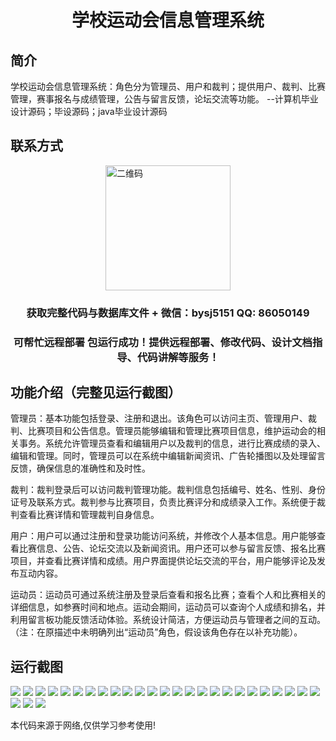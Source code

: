 <p><h1 align="center">学校运动会信息管理系统</h1></p>

## 简介
学校运动会信息管理系统：角色分为管理员、用户和裁判；提供用户、裁判、比赛管理，赛事报名与成绩管理，公告与留言反馈，论坛交流等功能。    --计算机毕业设计源码；毕设源码；java毕业设计源码


## 联系方式
<img src="https://bs-1329754181.cos.ap-shanghai.myqcloud.com/wx.jpg" alt="二维码" style="display: block; margin: 0 auto;" width="200px">
<p><h3 align="center">获取完整代码与数据库文件 + 微信：bysj5151 QQ: 86050149</h3></p>
<p><h3 align="center">可帮忙远程部署 包运行成功！提供远程部署、修改代码、设计文档指导、代码讲解等服务！</h3></p>

## 功能介绍（完整见运行截图）
管理员：基本功能包括登录、注册和退出。该角色可以访问主页、管理用户、裁判、比赛项目和公告信息。管理员能够编辑和管理比赛项目信息，维护运动会的相关事务。系统允许管理员查看和编辑用户以及裁判的信息，进行比赛成绩的录入、编辑和管理。同时，管理员可以在系统中编辑新闻资讯、广告轮播图以及处理留言反馈，确保信息的准确性和及时性。

裁判：裁判登录后可以访问裁判管理功能。裁判信息包括编号、姓名、性别、身份证号及联系方式。裁判参与比赛项目，负责比赛评分和成绩录入工作。系统便于裁判查看比赛详情和管理裁判自身信息。

用户：用户可以通过注册和登录功能访问系统，并修改个人基本信息。用户能够查看比赛信息、公告、论坛交流以及新闻资讯。用户还可以参与留言反馈、报名比赛项目，并查看比赛详情和成绩。用户界面提供论坛交流的平台，用户能够评论及发布互动内容。

运动员：运动员可通过系统注册及登录后查看和报名比赛；查看个人和比赛相关的详细信息，如参赛时间和地点。运动会期间，运动员可以查询个人成绩和排名，并利用留言板功能反馈活动体验。系统设计简洁，方便运动员与管理者之间的互动。（注：在原描述中未明确列出“运动员”角色，假设该角色存在以补充功能）。


## 运行截图
![](https://bs-1329754181.cos.ap-shanghai.myqcloud.com/ssm/SchoolSportsEventInformationManagementSystem/img/001.jpg)
![](https://bs-1329754181.cos.ap-shanghai.myqcloud.com/ssm/SchoolSportsEventInformationManagementSystem/img/002.jpg)
![](https://bs-1329754181.cos.ap-shanghai.myqcloud.com/ssm/SchoolSportsEventInformationManagementSystem/img/003.jpg)
![](https://bs-1329754181.cos.ap-shanghai.myqcloud.com/ssm/SchoolSportsEventInformationManagementSystem/img/004.jpg)
![](https://bs-1329754181.cos.ap-shanghai.myqcloud.com/ssm/SchoolSportsEventInformationManagementSystem/img/005.jpg)
![](https://bs-1329754181.cos.ap-shanghai.myqcloud.com/ssm/SchoolSportsEventInformationManagementSystem/img/006.jpg)
![](https://bs-1329754181.cos.ap-shanghai.myqcloud.com/ssm/SchoolSportsEventInformationManagementSystem/img/007.jpg)
![](https://bs-1329754181.cos.ap-shanghai.myqcloud.com/ssm/SchoolSportsEventInformationManagementSystem/img/008.jpg)
![](https://bs-1329754181.cos.ap-shanghai.myqcloud.com/ssm/SchoolSportsEventInformationManagementSystem/img/009.jpg)
![](https://bs-1329754181.cos.ap-shanghai.myqcloud.com/ssm/SchoolSportsEventInformationManagementSystem/img/010.jpg)
![](https://bs-1329754181.cos.ap-shanghai.myqcloud.com/ssm/SchoolSportsEventInformationManagementSystem/img/011.jpg)
![](https://bs-1329754181.cos.ap-shanghai.myqcloud.com/ssm/SchoolSportsEventInformationManagementSystem/img/012.jpg)
![](https://bs-1329754181.cos.ap-shanghai.myqcloud.com/ssm/SchoolSportsEventInformationManagementSystem/img/013.jpg)
![](https://bs-1329754181.cos.ap-shanghai.myqcloud.com/ssm/SchoolSportsEventInformationManagementSystem/img/014.jpg)
![](https://bs-1329754181.cos.ap-shanghai.myqcloud.com/ssm/SchoolSportsEventInformationManagementSystem/img/015.jpg)
![](https://bs-1329754181.cos.ap-shanghai.myqcloud.com/ssm/SchoolSportsEventInformationManagementSystem/img/016.jpg)
![](https://bs-1329754181.cos.ap-shanghai.myqcloud.com/ssm/SchoolSportsEventInformationManagementSystem/img/017.jpg)
![](https://bs-1329754181.cos.ap-shanghai.myqcloud.com/ssm/SchoolSportsEventInformationManagementSystem/img/018.jpg)
![](https://bs-1329754181.cos.ap-shanghai.myqcloud.com/ssm/SchoolSportsEventInformationManagementSystem/img/019.jpg)
![](https://bs-1329754181.cos.ap-shanghai.myqcloud.com/ssm/SchoolSportsEventInformationManagementSystem/img/020.jpg)
![](https://bs-1329754181.cos.ap-shanghai.myqcloud.com/ssm/SchoolSportsEventInformationManagementSystem/img/021.jpg)
![](https://bs-1329754181.cos.ap-shanghai.myqcloud.com/ssm/SchoolSportsEventInformationManagementSystem/img/022.jpg)
![](https://bs-1329754181.cos.ap-shanghai.myqcloud.com/ssm/SchoolSportsEventInformationManagementSystem/img/023.jpg)
![](https://bs-1329754181.cos.ap-shanghai.myqcloud.com/ssm/SchoolSportsEventInformationManagementSystem/img/024.jpg)
![](https://bs-1329754181.cos.ap-shanghai.myqcloud.com/ssm/SchoolSportsEventInformationManagementSystem/img/025.jpg)
![](https://bs-1329754181.cos.ap-shanghai.myqcloud.com/ssm/SchoolSportsEventInformationManagementSystem/img/026.jpg)
![](https://bs-1329754181.cos.ap-shanghai.myqcloud.com/ssm/SchoolSportsEventInformationManagementSystem/img/027.jpg)
![](https://bs-1329754181.cos.ap-shanghai.myqcloud.com/ssm/SchoolSportsEventInformationManagementSystem/img/028.jpg)

<p>本代码来源于网络,仅供学习参考使用!</p>
